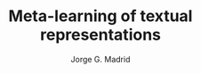 ---
paperId: 20
author: Jorge G. Madrid
publicationauthor: Madrid, J. G.
title: Meta-learning of textual representations
pdf: --
poster: Poster_Jorge_Madrid
alt: --
type: Poster
topic: General Machine Learning
link: 
conference: icml
year: 2019
tags: icml-2019-ab
location: California, USA
---